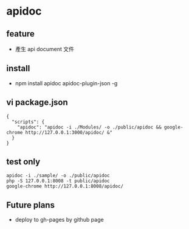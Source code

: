 # apidoc

## feature
- 產生 api document 文件

## install
- npm install apidoc apidoc-plugin-json -g

## vi package.json
```
{
  "scripts": {
    "apidoc": "apidoc -i ./Modules/ -o ./public/apidoc && google-chrome http://127.0.0.1:3000/apidoc/ &"
  }
}
```

## test only
```
apidoc -i ./sample/ -o ./public/apidoc
php -S 127.0.0.1:8008 -t public/apidoc
google-chrome http://127.0.0.1:8008/apidoc/
```

## Future plans
- deploy to gh-pages by github page